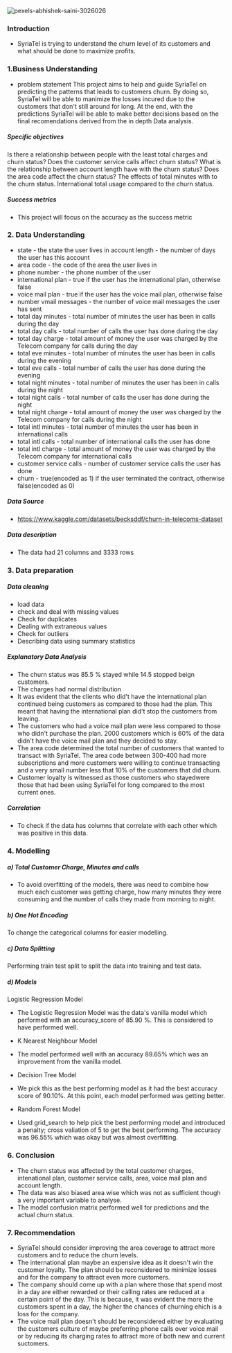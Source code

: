 ![pexels-abhishek-saini-3026026](/Images/pexels-abhishek-saini-3026026.jpg)
### Introduction
 * SyriaTel is trying to understand the churn level of its customers and what should be done to maximize profits.

### 1.Business Understanding
 * problem statement
This project aims to help and guide SyriaTel on predicting the patterns that leads to customers churn. By doing so, SyriaTel will be able to manimize the losses incured due to the customers that don't still around for long. At the end, with the predictions SyriaTel will be able to make better decisions based on the final recomendations derived from the in depth Data analysis. 
 
##### Specific objectives
Is there a relationship between people with the least total charges and churn status?
Does the customer service calls affect churn status?
What is the relationship between account length have with the churn status?
Does the area code affect the churn status?
The effects of total minutes with to the churn status.
International total usage compared to the churn status.

##### Success metrics

- This project will focus on the accuracy as the success metric

### 2. Data Understanding
 * state - the state the user lives in
account length - the number of days the user has this account
 * area code - the code of the area the user lives in
 * phone number - the phone number of the user
 * international plan - true if the user has the international plan, otherwise false
 * voice mail plan - true if the user has the voice mail plan, otherwise false
 * number vmail messages - the number of voice mail messages the user has sent
 * total day minutes - total number of minutes the user has been in calls during the day
 * total day calls - total number of calls the user has done during the day
 * total day charge - total amount of money the user was charged by the Telecom company for calls during the day
 * total eve minutes - total number of minutes the user has been in calls during the evening
 * total eve calls - total number of calls the user has done during the evening
 * total night minutes - total number of minutes the user has been in calls during the night
 * total night calls - total number of calls the user has done during the night
 * total night charge - total amount of money the user was charged by the Telecom company for calls during the night
* total intl minutes - total number of minutes the user has been in international calls
 * total intl calls - total number of international calls the user has done
 * total intl charge - total amount of money the user was charged by the Telecom company for international calls
 * customer service calls - number of customer service calls the user has done
 * churn - true(encoded as 1) if the user terminated the contract, otherwise false(encoded as 0)
 
##### Data Source

 * https://www.kaggle.com/datasets/becksddf/churn-in-telecoms-dataset
 
##### Data description

- The data had 21 columns and 3333 rows

### 3. Data preparation 
#####  Data cleaning
 - load data
 - check and deal with missing values
 - Check for duplicates
 - Dealing with extraneous values
 - Check for outliers
 - Describing data using summary statistics 
#####  Explanatory Data Analysis
 - The churn status was 85.5 % stayed while 14.5 stopped beign customers.
 - The charges had normal distribution
 - It was evident that the clients who did't have the international plan continued being customers as compared to those had the plan. This meant that having the international plan did't stop the customers from leaving.
 - The customers who had a voice mail plan were less compared to those who didn't purchase the plan. 2000 customers which is 60% of the data didn't have the voice mail plan and they decided to stay.
 - The area code determined the total number of customers that wanted to transact with SyriaTel. The area code between 300-400 had more subscriptions and more customers were willing to continue transacting and a very small number less that 10% of the customers that did churn.
 - Customer loyalty is witnessed as those customers who stayedwere those that had been using SyriaTel for long compared to the most current ones.
 ##### Correlation
 - To check if the data has columns that correlate with each other which was positive in this data. 
 
### 4. Modelling
##### a) Total Customer Charge, Minutes and calls
 - To avoid overfitting of the models, there was need to combine how much each customer was getting charge, how many minutes they were consuming and the number of calls they made from morning to night.
##### b) One Hot Encoding
 To change the categorical columns for easier modelling.
##### c) Data Splitting
 Performing train test split to split the data into training and test data.
##### d) Models
  Logistic Regression Model
 -  The Logistic Regression Model was the data's vanilla model which performed with an accuracy_score of 85.90 %. This is considered to have performed well.
 
  * K Nearest Neighbour Model
 - The model performed well with an accuracy 89.65% which was an improvement from the vanilla model.
 
  * Decision Tree Model
  
 - We pick this as the best performing model as it had the best accuracy score of 90.10%. At this point, each model performed was getting better. 
 
  * Random Forest Model
 - Used grid_search to help pick the best performing model and introduced a penalty; cross valiation of 5 to get the best performing. The accuracy was 96.55% which was okay but was almost overfitting. 
 
### 6. Conclusion

 - The churn status was affected by the total customer charges, intenational plan, customer service calls, area, voice mail plan and account length.
 - The data was also biased area wise which was not as sufficient though a very important variable to analyse. 
 - The model confusion matrix performed well for predictions and the actual churn status. 
### 7. Recommendation
 - SyriaTel should consider improving the area coverage to attract more customers and to reduce the churn levels.
 - The international plan maybe an expensive idea as it doesn't win the customer loyalty. The plan should be reconsidered to minimize losses and for the company to attract even more customers.
 - The company should come up with a plan where those that spend most in a day are either rewarded or their calling rates are reduced at a certain point of the day. This is because, it was evident the more the customers spent in a day, the higher the chances of churning ehich is a loss for the company.
  -  The voice mail plan doesn't should be reconsidered either by evaluating the customers culture of maybe preferring phone calls over voice mail or by reducing its charging rates to attract more of both new and current suctomers.